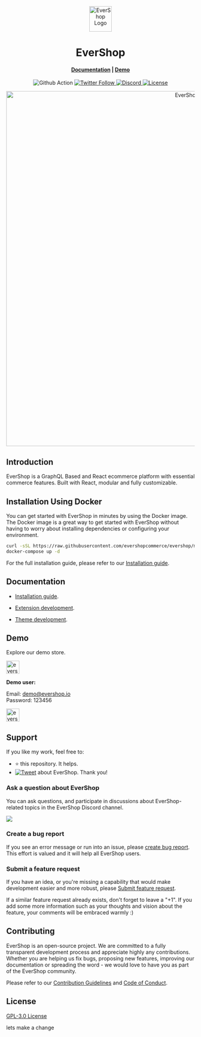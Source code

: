 <p>&nbsp;&nbsp;&nbsp;&nbsp;&nbsp;&nbsp;</p>
<p align="center">
<img width="60" height="68" alt="EverShop Logo" src="https://evershop.io/img/logo.png"/>
</p>
<p align="center">
  <h1 align="center">EverShop</h1>
</p>
<h4 align="center">
    <a href="https://evershop.io/docs/development/getting-started/introduction">Documentation</a> |
    <a href="https://demo.evershop.io/">Demo</a>
</h4>

<p align="center">
  <img src="https://github.com/nodeonline/nodejscart/actions/workflows/build.yml/badge.svg" alt="Github Action">
  <a href="https://twitter.com/evershopjs">
    <img alt="Twitter Follow" src="https://img.shields.io/twitter/follow/evershopjs?style=social">
  </a>
  <a href="https://discord.gg/GSzt7dt7RM">
    <img src="https://img.shields.io/discord/757179260417867879?label=discord" alt="Discord">
  </a>
  <a href="https://opensource.org/licenses/GPL-3.0">
    <img src="https://img.shields.io/badge/License-GPLv3-blue.svg" alt="License">
  </a>
</p>

<p align="center">
<img alt="EverShop" width="950" src="https://raw.githubusercontent.com/evershopcommerce/evershop/dev/.github/images/banner.png"/>
</p>

## Introduction

EverShop is a GraphQL Based and React ecommerce platform with essential commerce features. Built with React, modular and fully customizable.

## Installation Using Docker


You can get started with EverShop in minutes by using the Docker image. The Docker image is a great way to get started with EverShop without having to worry about installing dependencies or configuring your environment.

```bash
curl -sSL https://raw.githubusercontent.com/evershopcommerce/evershop/main/docker-compose.yml > docker-compose.yml
docker-compose up -d
```

For the full installation guide, please refer to our [Installation guide](https://evershop.io/docs/development/getting-started/installation-guide).

## Documentation

- [Installation guide](https://evershop.io/docs/development/getting-started/installation-guide).

- [Extension development](https://evershop.io/docs/development/module/create-your-first-extension).

- [Theme development](https://evershop.io/docs/development/theme/theme-overview).


## Demo

Explore our demo store.

<p align="left">
  <a href="https://demo.evershop.io/admin" target="_blank">
    <img alt="evershop-backend-demo" height="35" alt="EverShop Admin Demo" src="https://raw.githubusercontent.com/evershopcommerce/evershop/dev/.github/images/evershop-admin-demo.png"/>
  </a>
</p>
<b>Demo user:</b>

Email: demo@evershop.io<br/>
Password: 123456

<p align="left">
  <a href="https://demo.evershop.io/" target="_blank">
    <img alt="evershop-store-demo" height="35" alt="EverShop Store Demo" src="https://raw.githubusercontent.com/evershopcommerce/evershop/dev/.github/images/evershop-store-front-demo.png"/>
  </a>
</p>

## Support

If you like my work, feel free to:

- ⭐ this repository. It helps.
- [![Tweet](https://img.shields.io/twitter/url/http/shields.io.svg?style=social)][tweet] about EverShop. Thank you!

[tweet]: https://twitter.com/intent/tweet?url=https%3A%2F%2Fgithub.com%2Fevershopcommerce%2Fevershop&text=Awesome%20React%20Ecommerce%20Project&hashtags=react,ecommerce,expressjs,graphql
### Ask a question about EverShop

You can ask questions, and participate in discussions about EverShop-related topics in the EverShop Discord channel.

<a href="https://discord.gg/GSzt7dt7RM"><img src="https://raw.githubusercontent.com/evershopcommerce/evershop/dev/.github/images/discord_banner_github.svg" /></a>

### Create a bug report

If you see an error message or run into an issue, please [create bug report](https://github.com/evershopcommerce/evershop/issues/new). This effort is valued and it will help all EverShop users.


### Submit a feature request

If you have an idea, or you're missing a capability that would make development easier and more robust, please [Submit feature request](https://github.com/evershopcommerce/evershop/issues/new).

If a similar feature request already exists, don't forget to leave a "+1".
If you add some more information such as your thoughts and vision about the feature, your comments will be embraced warmly :)

## Contributing

EverShop is an open-source project. We are committed to a fully transparent development process and appreciate highly any contributions. Whether you are helping us fix bugs, proposing new features, improving our documentation or spreading the word - we would love to have you as part of the EverShop community.

Please refer to our [Contribution Guidelines](./CONTRIBUTING.md) and [Code of Conduct](./CODE_OF_CONDUCT.md).

## License

[GPL-3.0 License](https://github.com/evershopcommerce/evershop/blob/main/LICENSE)

lets make a change
